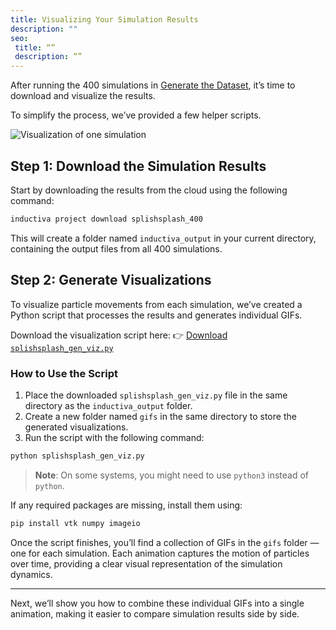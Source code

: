 ```yaml
---
title: Visualizing Your Simulation Results
description: ""
seo:
 title: “”
 description: “”
---
```


After running the 400 simulations in [Generate the Dataset](../../1.tutorials/synthetic-data-for-piml/sections/section4), it’s time to download and visualize the results.

To simplify the process, we’ve provided a few helper scripts.

![Visualization of one simulation](splishsplash/single_sim.gif)

## Step 1: Download the Simulation Results
Start by downloading the results from the cloud using the following command:

```bash
inductiva project download splishsplash_400
```

This will create a folder named `inductiva_output` in your current directory, containing the output files from all 400 simulations.

## Step 2: Generate Visualizations
To visualize particle movements from each simulation, we’ve created a Python script that processes the results and generates individual GIFs.

Download the visualization script here:
👉 [Download `splishsplash_gen_viz.py`](https://storage.googleapis.com/inductiva-api-demo-files/splishsplash_gen_viz.py)

### How to Use the Script
1. Place the downloaded `splishsplash_gen_viz.py` file in the same directory as the `inductiva_output` folder.
2. Create a new folder named `gifs` in the same directory to store the generated visualizations.
3. Run the script with the following command:

```bash
python splishsplash_gen_viz.py
```

> **Note**: On some systems, you might need to use `python3` instead of `python`.

If any required packages are missing, install them using:

```bash
pip install vtk numpy imageio
```

Once the script finishes, you’ll find a collection of GIFs in the `gifs` folder — one for each simulation. Each animation captures the motion of particles over time, providing a clear visual representation of the simulation dynamics.

---

Next, we’ll show you how to combine these individual GIFs into a single animation, making it easier to compare simulation results side by side.